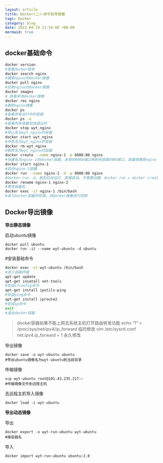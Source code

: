 ```yaml
---
layout: article
title: Docker(二)—命令和导镜像
tags: Docker
category: blog
date: 2022-04-19 21:54:00 +08:00
mermaid: true
---
```

## docker基础命令

```bash
docker version
#查看docker版本
docker search nginx
#搜索nginx的docker镜像
docker pull nginx
#拉取nginx的docker镜像
docker images
# 查看本地docker镜像
docker rmi nginx
#删除nginx镜像
docker ps
#查看所有运行中的容器
docker ps -a
#查看所有容器包括退出的
docker stop wyt_nginx
#停止名为wyt_nginx的容器
docker start wyt_nginx
#开启名为wyt_nginx的容器
docker rm wyt_nginx
#删除名为wyt_nginx的容器
docker create --name nginx-1 -p 8080:80 nginx
#创建名为nginx-1的docker容器，本地的8080端口映射到容器的80端口，容器镜像是nginx
docker start nginx-1
#启动nginx-1容器
docker run --name nginx-1 -d -p 8080:80 nginx
#docker run -d，放到后台运行，直接启动。不需要创建。docker run = docker create+docker start
docker rename nginx-1 nginx-2
#更改容器名
docker exec -it nginx-1 /bin/bash
#进入Docker容器的终端，对Docker镜像进行控制
```

## Docker导出镜像
**导出静态镜像**

启动ubuntu镜像
```shell
docker pull ubuntu
docker run -it --name wyt-ubuntu -d ubuntu
```
#安装基础命令
```bash
docker exec -it wyt-ubuntu /bin/bash
#进入容器终端
apt-get update
apt-get insatall net-tools
#安装ifconfig命令
apt-get install iputils-ping
#安装ping命令
apt-get install iproute2
#安装ip命令
exit
#退出docker容器
```
> docker容器如果不能上网去系统主机打开路由转发功能
> echo “1” > /proc/sys/net/ipv4/ip_forward 临时修改
> vim /etc/sysctl.conf 
> net.ipv4.ip_forward = 1
> 永久修改

导出镜像
```shell
docker save -o wyt-ubuntu ubuntu
#导出ubuntu镜像名为wyt-ubuntu到当前目录
```
传输镜像

```shell
scp wyt-ubuntu root@101.43.235.217:~
#传输镜像文件到远程主机
```
去远程主机导入镜像

```shell
docker load -i wyt-ubuntu
```
**导出动态镜像**

导出

```shell
docker export -o wyt-run-ubuntu wyt-ubuntu
#接容器名
```
导入

```shell
docker import wyt-run-ubuntu ubuntu:2.0
```
